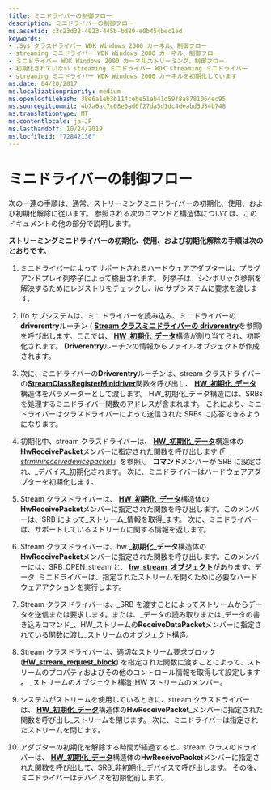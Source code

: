```yaml
---
title: ミニドライバーの制御フロー
description: ミニドライバーの制御フロー
ms.assetid: c3c23d32-4023-445b-bd89-e0b454bec1ed
keywords:
- .Sys クラスドライバー WDK Windows 2000 カーネル、制御フロー
- streaming ミニドライバー WDK Windows 2000 カーネル、制御フロー
- ミニドライバー WDK Windows 2000 カーネルストリーミング、制御フロー
- 初期化されていない streaming ミニドライバー WDK streaming ミニドライバー
- streaming ミニドライバー WDK Windows 2000 カーネルを初期化しています
ms.date: 04/20/2017
ms.localizationpriority: medium
ms.openlocfilehash: 38e6a1eb3b114cebe51eb41d59f8a8781064ec95
ms.sourcegitcommit: 4b7a6ac7c68e6ad6f27da5d1dc4deabd5d34b748
ms.translationtype: MT
ms.contentlocale: ja-JP
ms.lasthandoff: 10/24/2019
ms.locfileid: "72842136"
---
```

# <a name="minidriver-flow-of-control"></a>ミニドライバーの制御フロー





次の一連の手順は、通常、ストリーミングミニドライバーの初期化、使用、および初期化解除に従います。 参照される次のコマンドと構造体については、このドキュメントの他の部分で説明します。

**ストリーミングミニドライバーの初期化、使用、および初期化解除の手順は次のとおりです。**

1.  ミニドライバーによってサポートされるハードウェアアダプターは、プラグアンドプレイ列挙子によって検出されます。 列挙子は、シンボリック参照を解決するためにレジストリをチェックし、i/o サブシステムに要求を渡します。

2.  I/o サブシステムは、ミニドライバーを読み込み、ミニドライバーの**driverentry**ルーチン ( [**Stream クラスミニドライバーの driverentry**](https://docs.microsoft.com/previous-versions/ff558717(v=vs.85))を参照) を呼び出します。ここでは、 [**HW\_初期化\_データ**](https://docs.microsoft.com/windows-hardware/drivers/ddi/strmini/ns-strmini-_hw_initialization_data)構造が割り当てられ、初期化されます。 **Driverentry**ルーチンの情報からファイルオブジェクトが作成されます。

3.  次に、ミニドライバーの**Driverentry**ルーチンは、stream クラスドライバーの[**StreamClassRegisterMinidriver**](https://docs.microsoft.com/windows-hardware/drivers/ddi/strmini/nf-strmini-streamclassregisteradapter)関数を呼び出し、 [**HW\_初期化\_データ**](https://docs.microsoft.com/windows-hardware/drivers/ddi/strmini/ns-strmini-_hw_initialization_data)構造体をパラメーターとして渡します。 HW\_初期化\_データ構造には、SRBs を処理するミニドライバー関数のアドレスが含まれます。 これにより、ミニドライバーはクラスドライバーによって送信された SRBs に応答できるようになります。

4.  初期化中、stream クラスドライバーは、 [**HW\_初期化\_データ**](https://docs.microsoft.com/windows-hardware/drivers/ddi/strmini/ns-strmini-_hw_initialization_data)構造体の**HwReceivePacket**メンバーに指定された関数を呼び出します (「 [*strminireceivedevicepacket*](https://docs.microsoft.com/windows-hardware/drivers/ddi/strmini/nc-strmini-phw_receive_device_srb)」を参照)。 **コマンド**メンバーが SRB に設定され、\_デバイス\_初期化されます。 次に、ミニドライバーはハードウェアアダプターを初期化します。

5.  Stream クラスドライバーは、 [**HW\_初期化\_データ**](https://docs.microsoft.com/windows-hardware/drivers/ddi/strmini/ns-strmini-_hw_initialization_data)構造体の**HwReceivePacket**メンバーに指定された関数を呼び出します。このメンバーは、SRB によって\_ストリーム\_情報を取得\_ます。 次に、ミニドライバーは、サポートしているストリームに関する情報を返します。

6.  Stream クラスドライバーは、hw **\_初期化\_データ**構造体の**HwReceivePacket**メンバーに指定された関数を呼び出します。このメンバーには、SRB\_OPEN\_stream と、 [**hw\_stream\_オブジェクト**](https://docs.microsoft.com/windows-hardware/drivers/ddi/strmini/ns-strmini-_hw_stream_object)があります。データ. ミニドライバーは、指定されたストリームを開くために必要なハードウェアアクションを実行します。

7.  Stream クラスドライバーは、\_SRB を渡すことによってストリームからデータを送信または要求します。または、\_データの読み取りまたは\_データの書き込みコマンド\_、HW\_ストリームの**ReceiveDataPacket**メンバーに指定されている関数に渡し\_ストリームのオブジェクト構造。

8.  Stream クラスドライバーは、適切なストリーム要求ブロック ([**HW\_stream\_request\_block**](https://docs.microsoft.com/windows-hardware/drivers/ddi/strmini/ns-strmini-_hw_stream_request_block)) を指定された関数に渡すことによって、ストリームのプロパティおよびその他のコントロール情報を取得して設定します **。** \_ストリームのオブジェクト構造\_HW ストリームのメンバー。

9.  システムがストリームを使用しているときに、stream クラスドライバーは、 [**HW\_初期化\_データ**](https://docs.microsoft.com/windows-hardware/drivers/ddi/strmini/ns-strmini-_hw_initialization_data)構造体の**HwReceivePacket**\_メンバーに指定された関数を呼び出し\_ストリームを閉じます。 次に、ミニドライバーは指定されたストリームを閉じます。

10. アダプターの初期化を解除する時間が経過すると、stream クラスのドライバーは、 [**HW\_初期化\_データ**](https://docs.microsoft.com/windows-hardware/drivers/ddi/strmini/ns-strmini-_hw_initialization_data)構造体の**HwReceivePacket**メンバーに指定された関数を呼び出して、SRB\_非初期化\_デバイスで呼び出します。 その後、ミニドライバーはデバイスを初期化前します。

 

 




